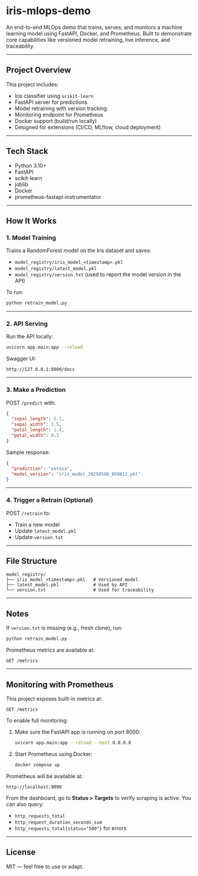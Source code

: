 # iris-mlops-demo

An end-to-end MLOps demo that trains, serves, and monitors a machine learning model using FastAPI, Docker, and Prometheus. Built to demonstrate core capabilities like versioned model retraining, live inference, and traceability.

---

## Project Overview

This project includes:

- Iris classifier using `scikit-learn`
- FastAPI server for predictions
- Model retraining with version tracking
- Monitoring endpoint for Prometheus
- Docker support (build/run locally)
- Designed for extensions (CI/CD, MLflow, cloud deployment)

---

## Tech Stack

- Python 3.10+
- FastAPI
- scikit-learn
- joblib
- Docker
- prometheus-fastapi-instrumentator

---

## How It Works

### 1. Model Training

Trains a RandomForest model on the Iris dataset and saves:

- `model_registry/iris_model_<timestamp>.pkl`
- `model_registry/latest_model.pkl`
- `model_registry/version.txt` (used to report the model version in the API)

To run:
```bash
python retrain_model.py
```

---

### 2. API Serving

Run the API locally:
```bash
uvicorn app.main:app --reload
```

Swagger UI:
```
http://127.0.0.1:8000/docs
```

---

### 3. Make a Prediction

POST `/predict` with:
```json
{
  "sepal_length": 5.1,
  "sepal_width": 3.5,
  "petal_length": 1.4,
  "petal_width": 0.2
}
```

Sample response:
```json
{
  "prediction": "setosa",
  "model_version": "iris_model_20250508_050812.pkl"
}
```

---

### 4. Trigger a Retrain (Optional)

POST `/retrain` to:
- Train a new model
- Update `latest_model.pkl`
- Update `version.txt`

---

## File Structure

```
model_registry/
├── iris_model_<timestamp>.pkl   # Versioned model
├── latest_model.pkl             # Used by API
└── version.txt                  # Used for traceability
```

---

## Notes

If `version.txt` is missing (e.g., fresh clone), run:
```bash
python retrain_model.py
```

Prometheus metrics are available at:
```
GET /metrics
```

---

## Monitoring with Prometheus

This project exposes built-in metrics at:

```
GET /metrics
```

To enable full monitoring:
1. Make sure the FastAPI app is running on port 8000:
   ```bash
   uvicorn app.main:app --reload --host 0.0.0.0
   ```

2. Start Prometheus using Docker:
   ```bash
   docker compose up
   ```

Prometheus will be available at:  
```
http://localhost:9090
```

From the dashboard, go to **Status > Targets** to verify scraping is active. You can also query:
- `http_requests_total`
- `http_request_duration_seconds_sum`
- `http_requests_total{status="500"}` for errors

---

## License

MIT — feel free to use or adapt.
